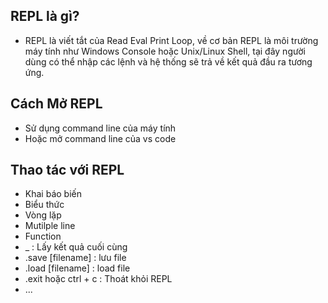 ## REPL là gì?

- REPL là viết tắt của Read Eval Print Loop, về cơ bản REPL là môi trường máy tính như Windows Console hoặc Unix/Linux Shell, tại đây người dùng có thể nhập các lệnh và hệ thống sẽ trả về kết quả đầu ra tương ứng.

## Cách Mở REPL
- Sử dụng command line của máy tính
- Hoặc mở command line của vs code

## Thao tác với REPL
- Khai báo biến
- Biểu thức
- Vòng lặp
- Mutilple line
- Function
- _ : Lấy kết quả cuối cùng
- .save [filename] : lưu file
- .load [filename] : load file
- .exit hoặc ctrl + c : Thoát khỏi REPL
- ...